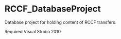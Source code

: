 # RCCF_DatabaseProject

Database project for holding content of RCCF transfers.

Required Visual Studio 2010

